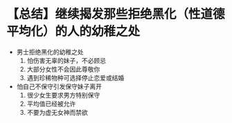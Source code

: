 # 【总结】继续揭发那些拒绝黑化（性道德平均化）的人的幼稚之处

-   男士拒绝黑化的幼稚之处
    1.  怕伤害无辜的妹子，不必顾忌
    2.  大部分女性不会因此尊敬你
    3.  遇到珍稀物种可选择停止恋爱或结婚
-   怕自己不保守引发保守妹子离开
    1.  很少女生要求男方特别保守
    2.  平均值已经被允许
    3.  不要为虚无女神而禁欲